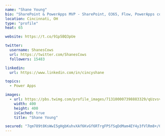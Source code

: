 ```yaml
---
name: "Shane Young"
bio: "SharePoint & PowerApps MVP - SharePoint, O365, Flow, PowerApps consulting? @PowerApps911 | Pure Snark? You found it."
location: Cincinnati, OH
type: "profile"
heat: 65

website: https://t.co/91p5BQ3pUe

twitter:
  username: ShanesCows
  url: https://twitter.com/ShanesCows
  followers: 15483

linkedin:
  url: https://www.linkedin.com/in/cincyshane

topics:
  - Power Apps

images:
  - url: https://pbs.twimg.com/profile_images/713100007398883329/qUzvsvQ3_400x400.jpg
    width: 400
    height: 400
    isCached: true
    title: "Shane Young"

secured: "7qm789t8KsWwI5gHgbKuhvXAf6KvGf6RTrgFPSfSqDdMam4EY4y3fVlRm8+/0gMJmBmZUQcJJEt4ubMMMp0KTyXsUJjXKj3idMKrCWDyyw2baboQFgORqAkQ2bZzyeKbbtGdpQ1OYJeu0E5xqKEL5k5bxnFQdzJMdj6PxuQG2TDEK0LNBRdSE95kVqvmIN73TNrgw9gEjk9OtJ0KnZXNJZK0wJgqr+q/SDa87w3uODaG/WWYrJEXS33gcBa9YgvDm0MoBMLzDBpkKob2mTkodANoMJEOLmeD7L6gu6gNbZo4q/vXODNtPRpEKh7OnRWw0PZPTS79XJNOTlveVFz9WrCeYxzoeR456S03fxNK/lWvYPMVshFuvWHc6EmTnmL4o53qJmFeK0kbEinT3DteCz24SiobMRu59mLg1WoGaAY=;qH+SwWyQdzXuYyLxvBTUng=="
---
```



